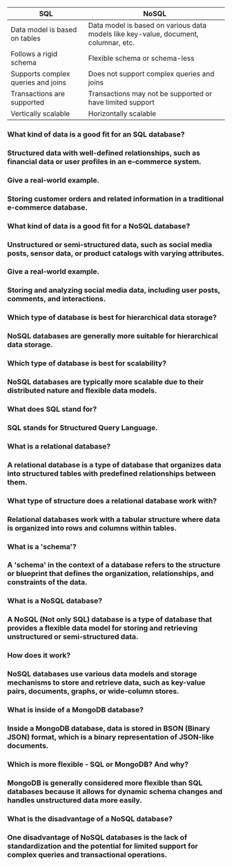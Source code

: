 

| SQL        | NoSQL          |
| ----------- | --------------- |
| Data model is based on tables | Data model is based on various data models like key-value, document, columnar, etc. |
| Follows a rigid schema | Flexible schema or schema-less |
| Supports complex queries and joins | Does not support complex queries and joins |
| Transactions are supported | Transactions may not be supported or have limited support |
| Vertically scalable | Horizontally scalable |


### What kind of data is a good fit for an SQL database?
### Structured data with well-defined relationships, such as financial data or user profiles in an e-commerce system.

### Give a real-world example.
### Storing customer orders and related information in a traditional e-commerce database.

### What kind of data is a good fit for a NoSQL database?
### Unstructured or semi-structured data, such as social media posts, sensor data, or product catalogs with varying attributes.

### Give a real-world example.
### Storing and analyzing social media data, including user posts, comments, and interactions.

### Which type of database is best for hierarchical data storage?
### NoSQL databases are generally more suitable for hierarchical data storage.

### Which type of database is best for scalability?
### NoSQL databases are typically more scalable due to their distributed nature and flexible data models.

### What does SQL stand for?
### SQL stands for Structured Query Language.

### What is a relational database?
### A relational database is a type of database that organizes data into structured tables with predefined relationships between them.

### What type of structure does a relational database work with?
### Relational databases work with a tabular structure where data is organized into rows and columns within tables.

### What is a 'schema'?
### A 'schema' in the context of a database refers to the structure or blueprint that defines the organization, relationships, and constraints of the data.

### What is a NoSQL database?
### A NoSQL (Not only SQL) database is a type of database that provides a flexible data model for storing and retrieving unstructured or semi-structured data.

### How does it work?
### NoSQL databases use various data models and storage mechanisms to store and retrieve data, such as key-value pairs, documents, graphs, or wide-column stores.

### What is inside of a MongoDB database?
### Inside a MongoDB database, data is stored in BSON (Binary JSON) format, which is a binary representation of JSON-like documents.

### Which is more flexible - SQL or MongoDB? And why?
### MongoDB is generally considered more flexible than SQL databases because it allows for dynamic schema changes and handles unstructured data more easily.

### What is the disadvantage of a NoSQL database?
### One disadvantage of NoSQL databases is the lack of standardization and the potential for limited support for complex queries and transactional operations.